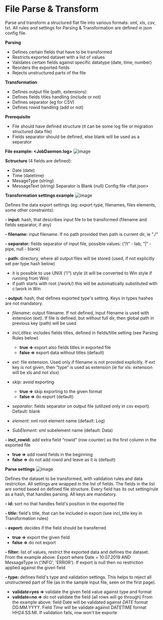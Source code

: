 # File Parse & Transform

Parse and transform a structured flat file into various formats: xml, xls, csv, txt.
All rules and settings for Parsing & Transformation are defined in json config file.

**Parsing**
- Defines certain fields that have to be transformed
- Restricts exported dataset with a list of values
- Validates certain fields against specific datatype (date, time, number)
- Reorders the exported fields
- Rejects unstructured parts of the file

**Transformation**
- Defines output file (path, extensions)
- Defines fields titles handling (include or not)
- Defines separator (eg for CSV)
- Defines rowid handling (add or not)

**Prerequisite**
- File should have defined structure (it can be some log file or migration structured data file)
- Fields separator should be defined, else blank will be used as a separator

**File example: <JobDaemon.log>**
![image](https://user-images.githubusercontent.com/80430638/221964288-662047b3-5ecb-4ffd-9ea8-0fc978ab005b.png)

**Sctructure**
(4 fields are defined):
 - Date (date)
 - Time (datetime)
 - MesageType (string)
 - MessageText (string)
Separator is Blank (null)
Config file <flat.json>

**Transformation settings example**
![image](https://user-images.githubusercontent.com/80430638/221964664-07f0d22c-00ff-4f68-bb2d-f2a434caf183.png)

Defines the data export settings (eg: export type, filenames, files elements, some other constraints):

**- input:** hash, that describes input file to be transformed (filename and fields separator, if any)

**- filename:** input filename. If no path provided then path is current dir, ie "./"

**- separator:** fields separator of input file, possible values: (“/t“ - tab, “|“ - pipe, null - blank)

**- path:** directory, where all output files will be stored (used, if not explicitly set per type hash below)
 - it is possible to use UNIX (“/“) style (it will be converted to Win style if running from Win)
 - if path starts with root (/work/) this will be automatically substituted with c:\work in Win
 
**- output:** hash, that defines exported type's setting. Keys in types hashes are not mandatory.
 
 - *filename:* output filename. If not defined, input filename is used with extension (ext). If file is defined, but without full dir, then global path in previous key (path) will be used
 
 - *incl_titles:* includes fields titles, defined in fields/title setting (see Parsing Rules below) 
   - **true =>** export also fields titles in exported file
   - **false =>** export data without titles (default)
 
 - *ext:* file extension. Used only if filename is not provided explicitly. If ext key is not given, then “type“ is used as extension (ie for xls: extension will be xls and not xlsx)
 
 - *skip:* avoid exporting
   - **true =>** skip exporting to the given format
   - **false =>** do export (default)
 
 - *separator:* fields separator on output file (utilized only in csv export). Default: blank
 
 - *element:* xml root element name (default: Log)
 
 - *SubElement:* xml subelement name (default: Data)

**- incl_rowid:** add extra field “rowid“ (row counter) as the first column in the exported file
   - **true =>** add rowid fields in the beginning
   - **false =>** do not add rowid and leave as it is (default)

**Parse settings**
![image](https://user-images.githubusercontent.com/80430638/221968574-1a460224-b1bf-4f55-8880-cd790b4298a2.png)

Defines the dataset to be transformed, with validation rules and data restriction. All settings are wrapped in the list of fields. The fields in the list are sorted based on defined file structure. Every field has its out setting/rule as a hash, that handles parsing. All keys are mandatory.

**- id:** sort no that handles field's position in the exported file

**- title:** field's title, that can be included in export (see incl_title key in Transformation rules)

**- export:** decides if the field should be transferred
   - **true =>** export the given field
   - **false =>** do not export

**- filter:** list of values, restrict the exported data and defines the dataset. From the example above: Export where Date = 10.07.2019 AND MessageType in ('INFO', 'ERROR'). If export is null then no restriction applied against the given field

**- type:** defines field's type and validation settings. This helps to reject all unstructered part of file (as in the sample input file, seen on the first page).
   - **validate=yes =>** validate the given field value against type and format
   - **validate=no =>** do not validate the field (all rows will go through)
   From the example above: field Date will be validated against *DATE* format DD.MM.YYYY. Field *Time* will be validate against DATETIME format HH24:SS:MI. If validation fails, row won't be exporte
